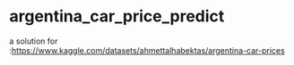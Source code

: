 # argentina_car_price_predict
a solution for :https://www.kaggle.com/datasets/ahmettalhabektas/argentina-car-prices
